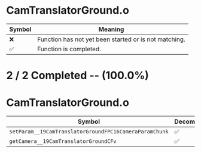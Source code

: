 # CamTranslatorGround.o
| Symbol | Meaning 
| ------------- | ------------- 
| :x: | Function has not yet been started or is not matching. 
| :white_check_mark: | Function is completed. 


# 2 / 2 Completed -- (100.0%)
# CamTranslatorGround.o
| Symbol | Decompiled? |
| ------------- | ------------- |
| `setParam__19CamTranslatorGroundFPC16CameraParamChunk` | :white_check_mark: |
| `getCamera__19CamTranslatorGroundCFv` | :white_check_mark: |
